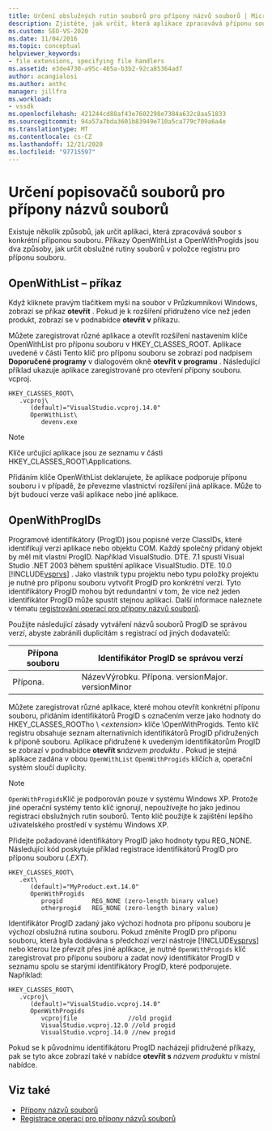 ```yaml
---
title: Určení obslužných rutin souborů pro přípony názvů souborů | Microsoft Docs
description: Zjistěte, jak určit, která aplikace zpracovává příponu souboru v sadě Visual Studio SDK pomocí OpenWithList a OpenWithProgids.
ms.custom: SEO-VS-2020
ms.date: 11/04/2016
ms.topic: conceptual
helpviewer_keywords:
- file extensions, specifying file handlers
ms.assetid: e3de4730-a95c-465a-b3b2-92ca85364ad7
author: acangialosi
ms.author: anthc
manager: jillfra
ms.workload:
- vssdk
ms.openlocfilehash: 421244cd88af43e7602298e7384a632c8aa51833
ms.sourcegitcommit: 94a57a7bda3601b83949e710a5ca779c709a6a4e
ms.translationtype: MT
ms.contentlocale: cs-CZ
ms.lasthandoff: 12/21/2020
ms.locfileid: "97715597"
---
```

# <a name="specifying-file-handlers-for-file-name-extensions"></a>Určení popisovačů souborů pro přípony názvů souborů
Existuje několik způsobů, jak určit aplikaci, která zpracovává soubor s konkrétní příponou souboru. Příkazy OpenWithList a OpenWithProgids jsou dva způsoby, jak určit obslužné rutiny souborů v položce registru pro příponu souboru.

## <a name="openwithlist-verb"></a>OpenWithList – příkaz
 Když kliknete pravým tlačítkem myši na soubor v Průzkumníkovi Windows, zobrazí se příkaz **otevřít** . Pokud je k rozšíření přidruženo více než jeden produkt, zobrazí se v podnabídce **otevřít v** příkazu.

 Můžete zaregistrovat různé aplikace a otevřít rozšíření nastavením klíče OpenWithList pro příponu souboru v HKEY_CLASSES_ROOT. Aplikace uvedené v části Tento klíč pro příponu souboru se zobrazí pod nadpisem **Doporučené programy** v dialogovém okně **otevřít v programu** . Následující příklad ukazuje aplikace zaregistrované pro otevření přípony souboru. vcproj.

```
HKEY_CLASSES_ROOT\
   .vcproj\
      (default)="VisualStudio.vcproj.14.0"
      OpenWithList\
         devenv.exe
```

> [!NOTE]
> Klíče určující aplikace jsou ze seznamu v části HKEY_CLASSES_ROOT\Applications.

 Přidáním klíče OpenWithList deklarujete, že aplikace podporuje příponu souboru i v případě, že převezme vlastnictví rozšíření jiná aplikace. Může to být budoucí verze vaší aplikace nebo jiné aplikace.

## <a name="openwithprogids"></a>OpenWithProgIDs
 Programové identifikátory (ProgID) jsou popisné verze ClassIDs, které identifikují verzi aplikace nebo objektu COM. Každý společný přidaný objekt by měl mít vlastní ProgID. Například VisualStudio. DTE. 7.1 spustí Visual Studio .NET 2003 během spuštění aplikace VisualStudio. DTE. 10.0 [!INCLUDE[vsprvs](../code-quality/includes/vsprvs_md.md)] . Jako vlastník typu projektu nebo typu položky projektu je nutné pro příponu souboru vytvořit ProgID pro konkrétní verzi. Tyto identifikátory ProgID mohou být redundantní v tom, že více než jeden identifikátor ProgID může spustit stejnou aplikaci. Další informace naleznete v tématu [registrování operací pro přípony názvů souborů](../extensibility/registering-verbs-for-file-name-extensions.md).

 Použijte následující zásady vytváření názvů souborů ProgID se správou verzí, abyste zabránili duplicitám s registrací od jiných dodavatelů:

|Přípona souboru|Identifikátor ProgID se správou verzí|
|--------------------|----------------------|
|Přípona.|NázevVýrobku. Přípona. versionMajor. versionMinor|

 Můžete zaregistrovat různé aplikace, které mohou otevřít konkrétní příponu souboru, přidáním identifikátorů ProgID s označením verze jako hodnoty do HKEY_CLASSES_ROOTho \\ *\<extension>* klíče \OpenWithProgids. Tento klíč registru obsahuje seznam alternativních identifikátorů ProgID přidružených k příponě souboru. Aplikace přidružené k uvedeným identifikátorům ProgID se zobrazí v podnabídce **otevřít s**_názvem produktu_ . Pokud je stejná aplikace zadána v obou `OpenWithList` `OpenWithProgids` klíčích a, operační systém sloučí duplicity.

> [!NOTE]
> `OpenWithProgids`Klíč je podporován pouze v systému Windows XP. Protože jiné operační systémy tento klíč ignorují, nepoužívejte ho jako jedinou registraci obslužných rutin souborů. Tento klíč použijte k zajištění lepšího uživatelského prostředí v systému Windows XP.

 Přidejte požadované identifikátory ProgID jako hodnoty typu REG_NONE. Následující kód poskytuje příklad registrace identifikátorů ProgID pro příponu souboru (.*EXT*).

```
HKEY_CLASSES_ROOT\
   .ext\
      (default)="MyProduct.ext.14.0"
      OpenWithProgids
         progid        REG_NONE (zero-length binary value)
         otherprogid   REG_NONE (zero-length binary value)
```

 Identifikátor ProgID zadaný jako výchozí hodnota pro příponu souboru je výchozí obslužná rutina souboru. Pokud změníte ProgID pro příponu souboru, která byla dodávána s předchozí verzí nástroje [!INCLUDE[vsprvs](../code-quality/includes/vsprvs_md.md)] nebo kterou lze převzít přes jiné aplikace, je nutné `OpenWithProgids` klíč zaregistrovat pro příponu souboru a zadat nový identifikátor ProgID v seznamu spolu se starými identifikátory ProgID, které podporujete. Například:

```
HKEY_CLASSES_ROOT\
   .vcproj\
      (default)="VisualStudio.vcproj.14.0"
      OpenWithProgids
         vcprojfile              //old progid
         VisualStudio.vcproj.12.0 //old progid
         VisualStudio.vcproj.14.0 //new progid
```

 Pokud se k původnímu identifikátoru ProgID nacházejí přidružené příkazy, pak se tyto akce zobrazí také v nabídce **otevřít s** *názvem produktu* v místní nabídce.

## <a name="see-also"></a>Viz také
- [Přípony názvů souborů](../extensibility/about-file-name-extensions.md)
- [Registrace operací pro přípony názvů souborů](../extensibility/registering-verbs-for-file-name-extensions.md)
